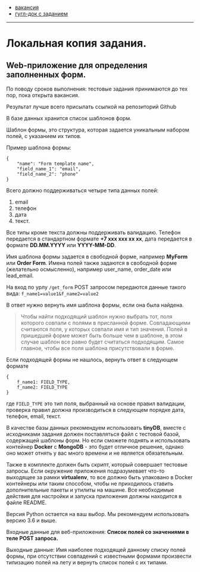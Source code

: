 - [вакансия](https://hh.ru/vacancy/112480285?hhtmFrom=negotiation_list)
- [гугл-док с заданием](https://docs.google.com/document/d/1fMFwPBs53xzcrltEFOpEG4GWTaQ-5jvVLrNT6_hmC7I/edit?tab=t.0)

---

# Локальная копия задания.
## Web-приложение для определения заполненных форм.
По поводу сроков выполнения: тестовые задания принимаются до тех пор, пока открыта вакансия.

Результат лучше всего присылать ссылкой на репозиторий Github

В базе данных хранится список шаблонов форм.

Шаблон формы, это структура, которая задается уникальным набором полей, с указанием их типов.

Пример шаблона формы:
```
{
    "name": "Form template name",
    "field_name_1": "email",
    "field_name_2": "phone"
}
```


Всего должно поддерживаться четыре типа данных полей: 
1. email
2. телефон
3. дата
4. текст.

Все типы кроме текста должны поддерживать валидацию. Телефон передается в стандартном формате **+7 xxx xxx xx xx**, дата передается в формате **DD.MM.YYYY** или **YYYY-MM-DD**.

Имя шаблона формы задается в свободной форме, например **MyForm** или **Order Form**.
Имена полей также задаются в свободной форме (желательно осмысленно), например user_name, order_date или lead_email.

На вход по урлу `/get_form` POST запросом передаются данные такого вида:
`f_name1=value1&f_name2=value2`

В ответ нужно вернуть имя шаблона формы, если она была найдена.
>Чтобы найти подходящий шаблон нужно выбрать тот, поля которого совпали с полями в присланной форме. Совпадающими считаются поля, у которых совпали имя и тип значения. Полей в пришедшей форме может быть больше чем в шаблоне, в этом случае шаблон все равно будет считаться подходящим. Самое главное, чтобы все поля шаблона присутствовали в форме.

Если подходящей формы не нашлось, вернуть ответ в следующем формате
```
{
    f_name1: FIELD_TYPE,
    f_name2: FIELD_TYPE
}
```

где `FIELD_TYPE` это тип поля, выбранный на основе правил валидации, проверка правил должна производиться в следующем порядке дата, телефон, email, текст.

В качестве базы данных рекомендуем использовать **tinyDB**, вместе с исходниками задания должен поставляться файл с тестовой базой, содержащей шаблоны форм. Но если сможете поднять и использовать контейнер **Docker** с **MongoDB** - это будет отличное решение, однако оно может отнять у вас много времени и не является обязательным.

Также в комплекте должен быть скрипт, который совершает тестовые запросы. Если окружение приложения подразумевает что-то выходящее за рамки **virtualenv**, то все должно быть упаковано в Docker контейнеры или таким способом, чтобы не приходилось ставить дополнительные пакеты и утилиты на машине. Все необходимые действия для настройки и запуска приложения должны находится в файле README.

Версия Python остается на ваш выбор. Мы рекомендуем использовать версию 3.6 и выше.

Входные данные для веб-приложения:
**Список полей со значениями в теле POST запроса.**

Выходные данные:
Имя наиболее подходящей данному списку полей формы, при отсутствии совпадений с известными формами произвести типизацию полей на лету и вернуть список полей с их типами.
